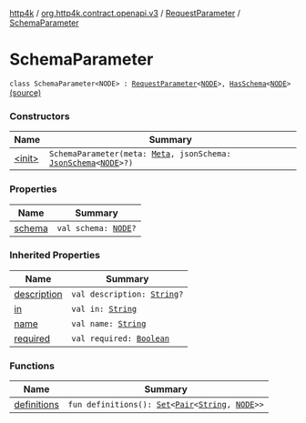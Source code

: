 [http4k](../../../index.md) / [org.http4k.contract.openapi.v3](../../index.md) / [RequestParameter](../index.md) / [SchemaParameter](./index.md)

# SchemaParameter

`class SchemaParameter<NODE> : `[`RequestParameter`](../index.md)`<`[`NODE`](index.md#NODE)`>, `[`HasSchema`](../../-has-schema/index.md)`<`[`NODE`](index.md#NODE)`>` [(source)](https://github.com/http4k/http4k/blob/master/http4k-contract/src/main/kotlin/org/http4k/contract/openapi/v3/model.kt#L111)

### Constructors

| Name | Summary |
|---|---|
| [&lt;init&gt;](-init-.md) | `SchemaParameter(meta: `[`Meta`](../../../org.http4k.lens/-meta/index.md)`, jsonSchema: `[`JsonSchema`](../../../org.http4k.util/-json-schema/index.md)`<`[`NODE`](index.md#NODE)`>?)` |

### Properties

| Name | Summary |
|---|---|
| [schema](schema.md) | `val schema: `[`NODE`](index.md#NODE)`?` |

### Inherited Properties

| Name | Summary |
|---|---|
| [description](../description.md) | `val description: `[`String`](https://kotlinlang.org/api/latest/jvm/stdlib/kotlin/-string/index.html)`?` |
| [in](../in.md) | `val in: `[`String`](https://kotlinlang.org/api/latest/jvm/stdlib/kotlin/-string/index.html) |
| [name](../name.md) | `val name: `[`String`](https://kotlinlang.org/api/latest/jvm/stdlib/kotlin/-string/index.html) |
| [required](../required.md) | `val required: `[`Boolean`](https://kotlinlang.org/api/latest/jvm/stdlib/kotlin/-boolean/index.html) |

### Functions

| Name | Summary |
|---|---|
| [definitions](definitions.md) | `fun definitions(): `[`Set`](https://kotlinlang.org/api/latest/jvm/stdlib/kotlin.collections/-set/index.html)`<`[`Pair`](https://kotlinlang.org/api/latest/jvm/stdlib/kotlin/-pair/index.html)`<`[`String`](https://kotlinlang.org/api/latest/jvm/stdlib/kotlin/-string/index.html)`, `[`NODE`](index.md#NODE)`>>` |
